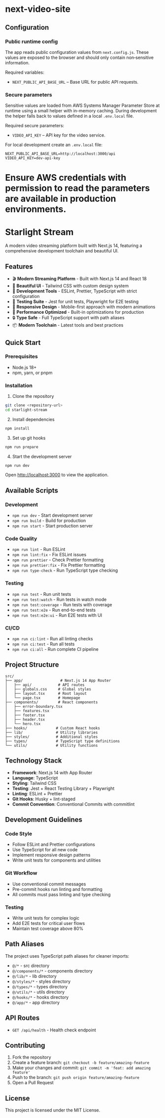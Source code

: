 
# next-video-site

## Configuration

### Public runtime config

The app reads public configuration values from `next.config.js`. These values are
exposed to the browser and should only contain non‑sensitive information.

Required variables:

- `NEXT_PUBLIC_API_BASE_URL` – Base URL for public API requests.

### Secure parameters

Sensitive values are loaded from AWS Systems Manager Parameter Store at runtime
using a small helper with in-memory caching. During development the helper falls
back to values defined in a local `.env.local` file.

Required secure parameters:

- `VIDEO_API_KEY` – API key for the video service.

For local development create an `.env.local` file:

```
NEXT_PUBLIC_API_BASE_URL=http://localhost:3000/api
VIDEO_API_KEY=dev-api-key
```

Ensure AWS credentials with permission to read the parameters are available in
production environments.
=======
# Starlight Stream

A modern video streaming platform built with Next.js 14, featuring a comprehensive development toolchain and beautiful UI.

## Features

- 🎬 **Modern Streaming Platform** - Built with Next.js 14 and React 18
- 🎨 **Beautiful UI** - Tailwind CSS with custom design system
- 🔧 **Development Tools** - ESLint, Prettier, TypeScript with strict configuration
- 🧪 **Testing Suite** - Jest for unit tests, Playwright for E2E testing
- 📱 **Responsive Design** - Mobile-first approach with modern animations
- 🚀 **Performance Optimized** - Built-in optimizations for production
- 🔒 **Type Safe** - Full TypeScript support with path aliases
- 📦 **Modern Toolchain** - Latest tools and best practices

## Quick Start

### Prerequisites

- Node.js 18+
- npm, yarn, or pnpm

### Installation

1. Clone the repository

```bash
git clone <repository-url>
cd starlight-stream
```

2. Install dependencies

```bash
npm install
```

3. Set up git hooks

```bash
npm run prepare
```

4. Start the development server

```bash
npm run dev
```

Open [http://localhost:3000](http://localhost:3000) to view the application.

## Available Scripts

### Development

- `npm run dev` - Start development server
- `npm run build` - Build for production
- `npm run start` - Start production server

### Code Quality

- `npm run lint` - Run ESLint
- `npm run lint:fix` - Fix ESLint issues
- `npm run prettier` - Check Prettier formatting
- `npm run prettier:fix` - Fix Prettier formatting
- `npm run type-check` - Run TypeScript type checking

### Testing

- `npm run test` - Run unit tests
- `npm run test:watch` - Run tests in watch mode
- `npm run test:coverage` - Run tests with coverage
- `npm run test:e2e` - Run end-to-end tests
- `npm run test:e2e:ui` - Run E2E tests with UI

### CI/CD

- `npm run ci:lint` - Run all linting checks
- `npm run ci:test` - Run all tests
- `npm run ci:all` - Run complete CI pipeline

## Project Structure

```
src/
├── app/                 # Next.js 14 App Router
│   ├── api/            # API routes
│   ├── globals.css     # Global styles
│   ├── layout.tsx      # Root layout
│   └── page.tsx        # Homepage
├── components/         # React components
│   ├── error-boundary.tsx
│   ├── features.tsx
│   ├── footer.tsx
│   ├── header.tsx
│   └── hero.tsx
├── hooks/             # Custom React hooks
├── lib/               # Utility libraries
├── styles/            # Additional styles
├── types/             # TypeScript type definitions
└── utils/             # Utility functions
```

## Technology Stack

- **Framework**: Next.js 14 with App Router
- **Language**: TypeScript
- **Styling**: Tailwind CSS
- **Testing**: Jest + React Testing Library + Playwright
- **Linting**: ESLint + Prettier
- **Git Hooks**: Husky + lint-staged
- **Commit Convention**: Conventional Commits with commitlint

## Development Guidelines

### Code Style

- Follow ESLint and Prettier configurations
- Use TypeScript for all new code
- Implement responsive design patterns
- Write unit tests for components and utilities

### Git Workflow

- Use conventional commit messages
- Pre-commit hooks run linting and formatting
- All commits must pass linting and type checking

### Testing

- Write unit tests for complex logic
- Add E2E tests for critical user flows
- Maintain test coverage above 80%

## Path Aliases

The project uses TypeScript path aliases for cleaner imports:

- `@/*` - src directory
- `@/components/*` - components directory
- `@/lib/*` - lib directory
- `@/styles/*` - styles directory
- `@/types/*` - types directory
- `@/utils/*` - utils directory
- `@/hooks/*` - hooks directory
- `@/app/*` - app directory

## API Routes

- `GET /api/health` - Health check endpoint

## Contributing

1. Fork the repository
2. Create a feature branch: `git checkout -b feature/amazing-feature`
3. Make your changes and commit: `git commit -m 'feat: add amazing feature'`
4. Push to the branch: `git push origin feature/amazing-feature`
5. Open a Pull Request

## License

This project is licensed under the MIT License.
